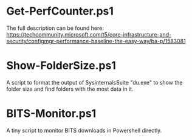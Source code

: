 # Get-PerfCounter.ps1

The full description can be found here: https://techcommunity.microsoft.com/t5/core-infrastructure-and-security/configmgr-performance-baseline-the-easy-way/ba-p/1583081


# Show-FolderSize.ps1

A script to format the output of SysinternalsSuite "du.exe" to show the folder size and find folders with the most data in it. 

# BITS-Monitor.ps1

A tiny script to monitor BITS downloads in Powershell directly.